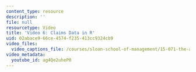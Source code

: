 ```yaml
---
content_type: resource
description: ''
file: null
resourcetype: Video
title: 'Video 6: Claims Data in R'
uid: 02abace9-66ce-4574-f235-413cc9324cb9
video_files:
  video_captions_file: /courses/sloan-school-of-management/15-071-the-analytics-edge-spring-2017/trees/keeping-an-eye-on-healthcare-costs-the-d2hawkeye-story/video-6-claims-data-in-r/video-6-claims-data-in-r-0/ag4Qe2uheP0.vtt
video_metadata:
  youtube_id: ag4Qe2uheP0
---
```

